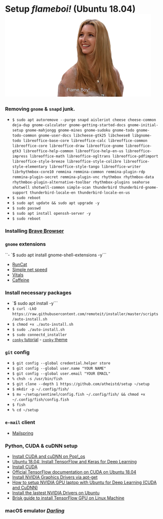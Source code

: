 # Setup *flameboi!* (Ubuntu 18.04) ![flameboi! image](https://github.com/atheistd/atheistd.github.io/raw/master/assets/flameboi/flameboi-small.png)

### Removing `gnome` & `snapd` junk.

- ```$ sudo apt autoremove --purge snapd aisleriot cheese cheese-common deja-dup gnome-calculator gnome-getting-started-docs gnome-initial-setup gnome-mahjongg gnome-mines gnome-sudoku gnome-todo gnome-todo-common gnome-user-docs libcheese-gtk25 libcheese8 libgnome-todo libreoffice-base-core libreoffice-calc libreoffice-common libreoffice-core libreoffice-draw libreoffice-gnome libreoffice-gtk3 libreoffice-help-common libreoffice-help-en-us libreoffice-impress libreoffice-math libreoffice-ogltrans libreoffice-pdfimport libreoffice-style-breeze libreoffice-style-colibre libreoffice-style-elementary libreoffice-style-tango libreoffice-writer librhythmbox-core10 remmina remmina-common remmina-plugin-rdp remmina-plugin-secret remmina-plugin-vnc rhythmbox rhythmbox-data rhythmbox-plugin-alternative-toolbar rhythmbox-plugins seahorse shotwell shotwell-common simple-scan thunderbird thunderbird-gnome-support thunderbird-locale-en thunderbird-locale-en-us```
- `$ sudo reboot`
- `$ sudo apt update && sudo apt upgrade -y`
- `$ sudo passwd`
- `$ sudo apt install openssh-server -y`
- `$ sudo reboot`



### Installing [Brave Browser](https://brave-browser.readthedocs.io/en/latest/installing-brave.html#linux)



### `gnome` extensions

``- `$ sudo apt install gnome-shell-extensions -y```
* [RunCat](https://extensions.gnome.org/extension/2986/runcat/)
* [Simple net speed](https://extensions.gnome.org/extension/1085/simple-net-speed/)
* [Vitals](https://extensions.gnome.org/extension/1460/vitals/)
* [Caffeine](https://extensions.gnome.org/extension/517/caffeine/)



### Install necessary packages

- `$ sudo apt install  -y```
- `$ curl -LkO https://raw.githubusercontent.com/remoteit/installer/master/scripts/auto-install.sh`
- `$ chmod +x ./auto-install.sh`
- `$ sudo ./auto-install.sh`
- `$ sudo connectd_installer`
- [`conky` tutorial](https://www.youtube.com/watch?v=QB8cjKpdVQY&t=619s) - [`conky` theme](https://www.deviantart.com/seajey/art/Conky-Seamod-v0-1-283461046)



### `git` config

- `$ git config --global credential.helper store`
- `$ git config --global user.name "YOUR NAME"`
- `$ git config --global user.email "YOUR EMAIL"`
- `% chsh -s /usr/bin/fish`
- `$ git clone --depth 1 https://github.com/atheistd/setup ~/setup`
- `$ mkdir -p ~/.config/fish/`
- `$ mv ~/setup/sentinel/config.fish ~/.config/fish/ && chmod +x ~/.config/fish/config.fish`
- `$ fish`
- `% cd ~/setup`



### `e-mail` client

- [Mailspring](https://getmailspring.com/download)



### Python, CUDA & cuDNN setup

* [Install CUDA and cuDNN on Pop!_os](https://support.system76.com/articles/cuda/)
* [Ubuntu 18.04: Install TensorFlow and Keras for Deep Learning](https://www.pyimagesearch.com/2019/01/30/ubuntu-18-04-install-tensorflow-and-keras-for-deep-learning/)
* [Install CUDA](https://gist.github.com/mikaelhg/cae5b7938aa3dfdf3d06a40739f2f3f4#file-cuda-install-md)
* [Official TensorFlow documentation on CUDA on Ubuntu 18.04](https://www.tensorflow.org/install/gpu#ubuntu_1804_cuda_101)
* [Install NVIDIA Graphics Drivers via apt-get](https://gist.github.com/wangruohui/df039f0dc434d6486f5d4d098aa52d07#install-nvidia-graphics-driver-via-apt-get)
* [How to setup NVIDIA GPU laptop with Ubuntu for Deep Learning (CUDA and CuDNN)](https://lazyprogrammer.me/how-to-setup-nvidia-gpu-laptop-with-ubuntu-for-deep-learning-cuda-and-cudnn/)
* [Install the lastest NVIDIA Drivers on Ubuntu](https://www.maketecheasier.com/install-nvidia-drivers-ubuntu/)
* [Brisk guide to install TensorFlow GPU on Linux Machine](https://medium.com/@redowan/no-bullshit-guide-on-installing-tensorflow-gpu-ubuntu-18-04-18-10-238924cc4a6a)



### macOS emulator [*Darling*](https://www.darlinghq.org/)
